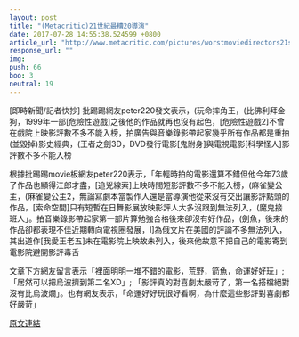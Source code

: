```yaml
---
layout: post
title: "(Metacritic)21世紀最糟20導演"
date: 2017-07-28 14:55:38.524599 +0800
article_url: "http://www.metacritic.com/pictures/worstmoviedirectors21stcentury?ref=hp"
response_url: ""
img: 
push: 66
boo: 3
neutral: 19
---
```


[即時新聞/記者快抄] 批踢踢網友peter220發文表示，(玩命摔角王，(比佛利拜金狗，1999年一部[危險性遊戲]之後他的作品就再也沒有起色，[危險性遊戲2]不曾在戲院上映影評數不多不能入榜，拍廣告與音樂錄影帶起家幾乎所有作品都是重拍(並毀掉)影史經典，(王者之劍3D，DVD發行電影[鬼附身]與電視電影[科學怪人]影評數不多不能入榜

根據批踢踢movie板網友peter220表示，「年輕時拍的電影還算不錯但他今年73歲了作品也顯得江郎才盡，[追兇線索]上映時間短影評數不多不能入榜，(麻雀變公主，(麻雀變公主2，無論寫劇本當製作人還是當導演他從來沒有交出讓影評點頭的作品，[索命空間]只有短暫在日舞影展放映影評人大多沒跟到無法列入，(魔鬼接班人」。拍音樂錄影帶起家第一部片算勉強合格後來卻沒有好作品，(劍魚，後來的作品卻都表現不佳近期轉向電視圈發展，I]為俄文片在美國的評論不多無法列入，其出道作[我愛王老五]未在電影院上映故未列入，後來他故意不把自己的電影寄到電影院避開影評毒舌

文章下方網友留言表示「裡面明明一堆不錯的電影，荒野，箭魚，命運好好玩」;「居然可以把烏波擠到第二名XD」; 「影評真的對喜劇太嚴苛了，第一名搭檔絕對沒有比烏波爛」。也有網友表示，「命運好好玩很好看啊，為什麼這些影評對喜劇都好嚴苛」

<a href = "https://www.ptt.cc/bbs/movie/M.1501158667.A.20E.html">原文連結</a>

